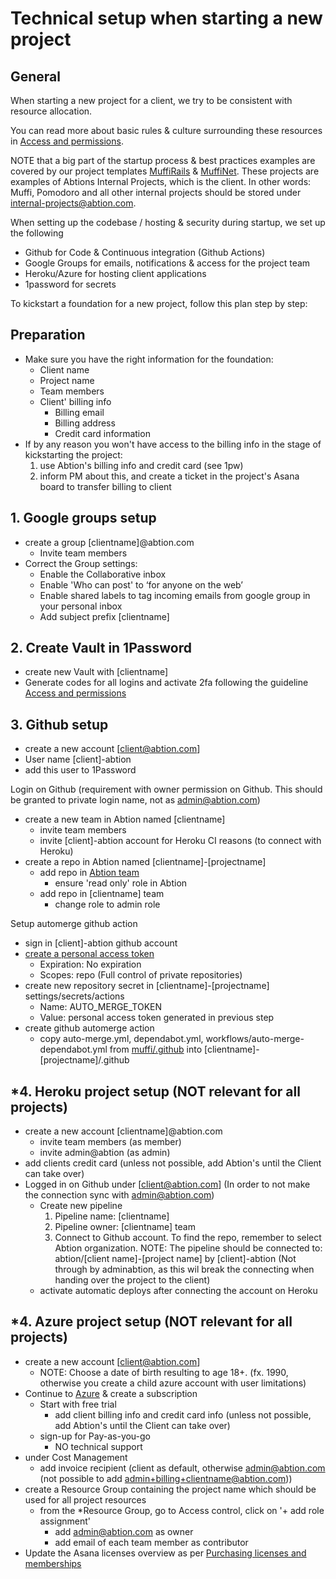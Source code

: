 # Technical setup when starting a new project

## General

When starting a new project for a client, we try to be consistent with resource allocation.

You can read more about basic rules & culture surrounding these resources in [Access and permissions](https://inside.abtion.com/tools_and_services/access_and_permissions).

NOTE that a big part of the startup process & best practices examples are covered by our project templates [MuffiRails](https://github.com/abtion/muffi) &  [MuffiNet](https://github.com/abtion/muffi.net). These projects are examples of Abtions Internal Projects, which is the client. 
In other words: Muffi, Pomodoro and all other internal projects should be stored under internal-projects@abtion.com. 

When setting up the codebase / hosting & security during startup, we set up the following
  - Github for Code & Continuous integration (Github Actions)
  - Google Groups for emails, notifications & access for the project team
  - Heroku/Azure for hosting client applications
  - 1password for secrets

To kickstart a foundation for a new project, follow this plan step by step: 
## Preparation
- Make sure you have the right information for the foundation: 
  - Client name
  - Project name
  - Team members
  - Client' billing info
    -  Billing email
    -  Billing address
    -  Credit card information
- If by any reason you won't have access to the billing info in the stage of kickstarting the project:
    1. use Abtion's billing info and credit card (see 1pw)
    2. inform PM about this, and create a ticket in the project's Asana board to transfer billing to client
   

## 1. Google groups setup 
- create a group [clientname]@abtion.com
  - Invite team members
- Correct the Group settings:
  - Enable the Collaborative inbox
  - Enable 'Who can post' to ‘for anyone on the web’
  - Enable shared labels to tag incoming emails from google group in your personal inbox
  - Add subject prefix [clientname]
  
## 2. Create Vault in 1Password
- create new Vault with [clientname]
- Generate codes for all logins and activate 2fa following the guideline [Access and permissions](https://inside.abtion.com/tools_and_services/access_and_permissions)
  
## 3. Github setup
- create a new account [client@abtion.com]
- User name [client]-abtion
- add this user to 1Password
  
Login on Github (requirement with owner permission on Github. This should be granted to private login name, not as admin@abtion.com)
- create a new team in Abtion named [clientname]
  - invite team members
  - invite [client]-abtion account for Heroku CI reasons (to connect with Heroku)
- create a repo in Abtion named [clientname]-[projectname]
  - add repo in [Abtion team](https://github.com/orgs/abtion/teams/abtion/repositories)
    - ensure 'read only' role in Abtion
  - add repo in [clientname] team
    - change role to admin role

Setup automerge github action
  - sign in [client]-abtion github account
  - [create a personal access token](https://docs.github.com/en/authentication/keeping-your-account-and-data-secure/creating-a-personal-access-token)
    - Expiration: No expiration
    - Scopes: repo (Full control of private repositories)
  - create new repository secret in [clientname]-[projectname] settings/secrets/actions 
    - Name: AUTO_MERGE_TOKEN
    - Value: personal access token generated in previous step
  - create github automerge action
    - copy auto-merge.yml, dependabot.yml, workflows/auto-merge-dependabot.yml from [muffi/.github](https://github.com/abtion/muffi/tree/main/.github) into [clientname]-[projectname]/.github

## *4. Heroku project setup (NOT relevant for all projects)
- create a new account [clientname]@abtion.com
  - invite team members (as member)
  - invite admin@abtion (as admin)
- add clients credit card (unless not possible, add Abtion's until the Client can take over)
- Logged in on Github under [client@abtion.com] (In order to not make the connection sync with admin@abtion.com)
  - Create new pipeline
    1. Pipeline name: [clientname] 
    2. Pipeline owner: [clientname] team
    3. Connect to Github account. To find the repo, remember to select Abtion organization.
       NOTE: The pipeline should be connected to: abtion/[client name]-[project name] by [client]-abtion
       (Not through by adminabtion, as this wil break the connecting when handing over the project to the client)
  - activate automatic deploys after connecting the account on Heroku

## *4. Azure project setup (NOT relevant for all projects)
- create a new account [client@abtion.com]
  - NOTE: Choose a date of birth resulting to age 18+. (fx. 1990, otherwise you create a child azure account with user limitations)
- Continue to [Azure](https://portal.azure.com) & create a subscription 
  - Start with free trial 
    - add client billing info and credit card info (unless not possible, add Abtion's until the Client can take over)
  - sign-up for Pay-as-you-go
    - NO technical support
- under Cost Management 
  - add invoice recipient (client as default, otherwise admin@abtion.com (not possible to add admin+billing+clientname@abtion.com))
- create a Resource Group containing the project name which should be used for all project resources
  - from the *Resource Group, go to Access control, click on '+ add role assignment'
    - add admin@abtion.com as owner
    - add email of each team member as contributor
- Update the Asana licenses overview as per [Purchasing licenses and memberships](https://inside.abtion.com/tools_and_services/purchasing_licenses_and_memberships) 
